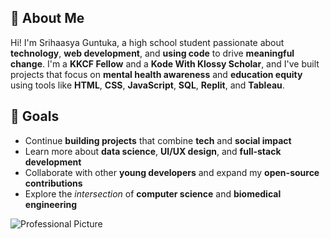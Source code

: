 ## :wave: About Me

Hi! I'm Srihaasya Guntuka, a high school student passionate about **technology**, **web development**, and **using code** to drive **meaningful change**. I'm a **KKCF Fellow** and a **Kode With Klossy Scholar**, and I've built projects that focus on **mental health awareness** and **education equity** using tools like **HTML**, **CSS**, **JavaScript**, **SQL**, **Replit**, and **Tableau**.

## :dart: Goals

* Continue **building projects** that combine **tech** and **social impact**  
* Learn more about **data science**, **UI/UX design**, and **full-stack development**  
* Collaborate with other **young developers** and expand my **open-source contributions** 
* Explore the *intersection* of **computer science** and **biomedical engineering**

![Professional Picture](./5d77b827-ddfd-4be2-a12c-13de41571e4a(1).jpeg)


